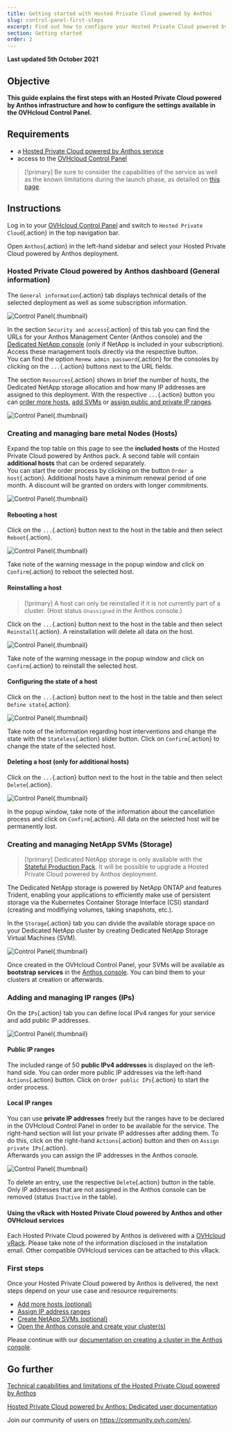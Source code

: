 ```yaml
---
title: Getting started with Hosted Private Cloud powered by Anthos
slug: control-panel-first-steps
excerpt: Find out how to configure your Hosted Private Cloud powered by Anthos deployments in the OVHcloud Control Panel
section: Getting started
order: 2
---
```


**Last updated 5th October 2021**

## Objective

**This guide explains the first steps with an Hosted Private Cloud powered by Anthos infrastructure and how to configure the settings available in the OVHcloud Control Panel.**

## Requirements

- a [Hosted Private Cloud powered by Anthos service](https://www.ovhcloud.com/en-gb/hosted-private-cloud/anthos/)
- access to the [OVHcloud Control Panel](https://www.ovh.com/auth/?action=gotomanager&from=https://www.ovh.co.uk/&ovhSubsidiary=GB)

> [!primary]
> Be sure to consider the capabilities of the service as well as the known limitations during the launch phase, as detailed on [this page](../anthos-technical-capabilities/).
>

## Instructions

Log in to your [OVHcloud Control Panel](https://www.ovh.com/auth/?action=gotomanager&from=https://www.ovh.co.uk/&ovhSubsidiary=GB) and switch to `Hosted Private Cloud`{.action} in the top navigation bar.

Open `Anthos`{.action} in the left-hand sidebar and select your Hosted Private Cloud powered by Anthos deployment.

### Hosted Private Cloud powered by Anthos dashboard (General information) <a name="general"></a>

The `General information`{.action} tab displays technical details of the selected deployment as well as some subscription information.

![Control Panel](images/anthos_cp02.png){.thumbnail}

In the section `Security and access`{.action} of this tab you can find the URLs for your Anthos Management Center (Anthos console) and the [Dedicated NetApp console](#netapp) (only if NetApp is included in your subscription). Access these management tools directly via the respective button.
<br>You can find the option `Renew admin password`{.action} for the consoles by clicking on the `...`{.action} buttons next to the URL fields.

The section `Resources`{.action} shows in brief the number of hosts, the Dedicated NetApp storage allocation and how many IP addresses are assigned to this deployment. With the respective `...`{.action} button you can [order more hosts](#hosts), [add SVMs](#netapp) or [assign public and private IP ranges](#iprange).

![Control Panel](images/anthos_cp03.png){.thumbnail}

### Creating and managing bare metal Nodes (Hosts) <a name="hosts"></a>

Expand the top table on this page to see the **included hosts** of the Hosted Private Cloud powered by Anthos pack. A second table will contain **additional hosts** that can be ordered separately.
<br>You can start the order process by clicking on the button `Order a host`{.action}. Additional hosts have a minimum renewal period of one month. A discount will be granted on orders with longer commitments.

![Control Panel](images/anthos_cp04.png){.thumbnail}

#### Rebooting a host

Click on the `...`{.action} button next to the host in the table and then select `Reboot`{.action}.

![Control Panel](images/anthos_cp05.png){.thumbnail}

Take note of the warning message in the popup window and click on `Confirm`{.action} to reboot the selected host.

#### Reinstalling a host

> [!primary]
> A host can only be reinstalled if it is not currently part of a cluster. (Host status `Unassigned` in the Anthos console.)
>

Click on the `...`{.action} button next to the host in the table and then select `Reinstall`{.action}. A reinstallation will delete all data on the host.

![Control Panel](images/anthos_cp06.png){.thumbnail}

Take note of the warning message in the popup window and click on `Confirm`{.action} to reinstall the selected host.

#### Configuring the state of a host

Click on the `...`{.action} button next to the host in the table and then select `Define state`{.action}.

![Control Panel](images/anthos_cp07.png){.thumbnail}

Take note of the information regarding host interventions and change the state with the `Stateless`{.action} slider button. Click on `Confirm`{.action} to change the state of the selected host.

#### Deleting a host (only for additional hosts)

Click on the `...`{.action} button next to the host in the table and then select `Delete`{.action}.

![Control Panel](images/anthos_cp08.png){.thumbnail}

In the popup window, take note of the information about the cancellation process and click on `Confirm`{.action}. All data on the selected host will be permanently lost.

### Creating and managing NetApp SVMs (Storage) <a name="netapp"></a>

> [!primary]
> Dedicated NetApp storage is only available with the [Stateful Production Pack](https://www.ovhcloud.com/en-gb/hosted-private-cloud/anthos/). It will be possible to upgrade a Hosted Private Cloud powered by Anthos deployment.
>

The Dedicated NetApp storage is powered by NetApp ONTAP and features Trident, enabling your applications to efficiently make use of persistent storage via the Kubernetes Container Storage Interface (CSI) standard (creating and modifiying volumes, taking snapshots, etc.).

In the `Storage`{.action} tab you can divide the available storage space on your Dedicated NetApp cluster by creating Dedicated NetApp Storage Virtual Machines (SVM).

![Control Panel](images/anthos_cp09.png){.thumbnail}

Once created in the OVHcloud Control Panel, your SVMs will be available as **bootstrap services** in the [Anthos console](#firststeps). You can bind them to your clusters at creation or afterwards.

### Adding and managing IP ranges (IPs) <a name="iprange"></a>

On the `IPs`{.action} tab you can define local IPv4 ranges for your service and add public IP addresses.

![Control Panel](images/anthos_cp10.png){.thumbnail}

#### Public IP ranges

The included range of 50 **public IPv4 addresses** is displayed on the left-hand side. You can order more public IP addresses via the left-hand `Actions`{.action} button. Click on `Order public IPs`{.action} to start the order process.

#### Local IP ranges

You can use **private IP addresses** freely but the ranges have to be declared in the OVHcloud Control Panel in order to be available for the service. The right-hand section will list your private IP addresses after adding them. To do this, click on the right-hand `Actions`{.action} button and then on `Assign private IPs`{.action}.
<br>Afterwards you can assign the IP addresses in the Anthos console.

![Control Panel](images/anthos_cp11.png){.thumbnail}

To delete an entry, use the respective `Delete`{.action} button in the table. Only IP addresses that are not assigned in the Anthos console can be removed (status `Inactive` in the table).

#### Using the vRack with Hosted Private Cloud powered by Anthos and other OVHcloud services <a name="vrack"></a>

Each Hosted Private Cloud powered by Anthos is delivered with a [OVHcloud vRack](https://www.ovh.co.uk/solutions/vrack/). Please take note of the information disclosed in the installation email. Other compatible OVHcloud services can be attached to this vRack.

### First steps <a name="firststeps"></a>

Once your Hosted Private Cloud powered by Anthos is delivered, the next steps depend on your use case and resource requirements:

- [Add more hosts (optional)](#hosts)
- [Assign IP address ranges](#iprange)
- [Create NetApp SVMs (optional)](#netapp)
- [Open the Anthos console and create your cluster(s)](#general)

Please continue with our [documentation on creating a cluster in the Anthos console](https://docs.anthos.ovh.net/docs/anthos/private-mode/docs/1.8/how-to/creating-user-clusters.html).

## Go further <a name="gofurther"></a>

[Technical capabilities and limitations of the Hosted Private Cloud powered by Anthos](../technical-capabilities/)

[Hosted Private Cloud powered by Anthos: Dedicated user documentation](https://docs.anthos.ovh.net/docs/anthos/private-mode/index.html)

Join our community of users on <https://community.ovh.com/en/>.